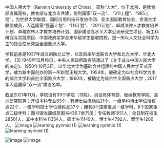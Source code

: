 中国人民大学（Renmin University of China），简称“人大”，位于北京，是教育部直属高校，教育部与北京市共建，位列国家“双一流”、   “211工程”、“985工程”，为世界大学联盟、国际应用科技开发协作网、亚太国际教育协会、京港大学联盟成员，入选国家“强基计划”、“111计划”、“2011计划”、卓越法律人才教育培养计划、卓越农林人才教育培养计划、国家建设高水平大学公派研究生项目、新工科研究与实践项目、中国政府奖学金来华留学生接收院校，是一所以人文社会科学为主的综合性研究型全国重点大学。 

学校前身是1937年成立的陕北公学，以及后来华北联合大学和北方大学、华北大学。 [3]  1949年12月16日，中央人民政府政务院通过了《关于成立中国人民大学的决定》。1950年10月3日，以华北大学为基础合并组建的中国人民大学正式开学，成为新中国创办的第一所新型正规大学。1954年，被确定为以社会科学为主的综合大学和首批全国重点大学；1960年，被确定为综合性全国重点大学；2017年入选国家“双一流”建设名单。 

截至2021年11月，学校设有39个学院（书院），另设有体育部、继续教育学院、深圳研究院等；开设本科专业83个；有博士后流动站21个，一级学科博士学位授权点22个，一级学科硕士学位授权点37个；拥有8个国家重点一级学科，8个国家重点二级学科；图书馆收藏纸质图书436.7余万册；专任教师1951人；全日制在校生28501人，其中本科生11354人，硕士生11149人，博士生4792人，留学生1206人。 
![image](https://user-images.githubusercontent.com/84449746/195793175-14064d2c-9704-461d-8d80-67984c04db13.png)
![learning pyrimid (1)](https://user-images.githubusercontent.com/84449746/198280214-4d6c6536-1e24-4478-9aca-805ca6cff322.jpg)
![learning pyrimid (1)](https://user-images.githubusercontent.com/84449746/198280221-73ddc067-22a7-46bd-ae3d-a0a28dfd801b.jpg)
![learning pyrimid (1)](https://user-images.githubusercontent.com/84449746/198280222-a9965954-b8fa-4f92-aca6-b863a8e9bc13.jpg)


![image](https://user-images.githubusercontent.com/84449746/195792894-c0673bcf-7401-44d1-b79c-ce1918db26b6.png)
![image](https://user-images.githubusercontent.com/84449746/195793107-f9529cca-b062-46bb-a05c-5c097288fcd9.png)
